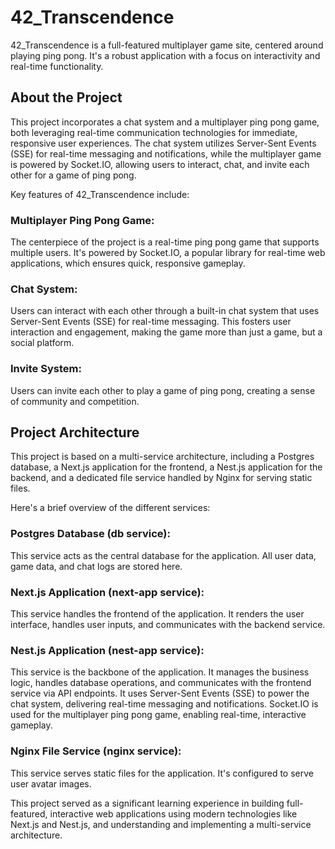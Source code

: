 # 42_Transcendence
42_Transcendence is a full-featured multiplayer game site, centered around playing ping pong. It's a robust application with a focus on interactivity and real-time functionality.

## About the Project
This project incorporates a chat system and a multiplayer ping pong game, both leveraging real-time communication technologies for immediate, responsive user experiences. The chat system utilizes Server-Sent Events (SSE) for real-time messaging and notifications, while the multiplayer game is powered by Socket.IO, allowing users to interact, chat, and invite each other for a game of ping pong.

Key features of 42_Transcendence include:

### Multiplayer Ping Pong Game:
The centerpiece of the project is a real-time ping pong game that supports multiple users. It's powered by Socket.IO, a popular library for real-time web applications, which ensures quick, responsive gameplay.

### Chat System:
Users can interact with each other through a built-in chat system that uses Server-Sent Events (SSE) for real-time messaging. This fosters user interaction and engagement, making the game more than just a game, but a social platform.

### Invite System:
Users can invite each other to play a game of ping pong, creating a sense of community and competition.

## Project Architecture
This project is based on a multi-service architecture, including a Postgres database, a Next.js application for the frontend, a Nest.js application for the backend, and a dedicated file service handled by Nginx for serving static files.

Here's a brief overview of the different services:

### Postgres Database (db service):
This service acts as the central database for the application. All user data, game data, and chat logs are stored here.

### Next.js Application (next-app service):
This service handles the frontend of the application. It renders the user interface, handles user inputs, and communicates with the backend service.

### Nest.js Application (nest-app service):
This service is the backbone of the application. It manages the business logic, handles database operations, and communicates with the frontend service via API endpoints. It uses Server-Sent Events (SSE) to power the chat system, delivering real-time messaging and notifications. Socket.IO is used for the multiplayer ping pong game, enabling real-time, interactive gameplay.

### Nginx File Service (nginx service):
This service serves static files for the application. It's configured to serve user avatar images.

This project served as a significant learning experience in building full-featured, interactive web applications using modern technologies like Next.js and Nest.js, and understanding and implementing a multi-service architecture.

